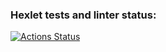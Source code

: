 ### Hexlet tests and linter status:
[![Actions Status](https://github.com/boldurean/backend-project-lvl3/workflows/hexlet-check/badge.svg)](https://github.com/boldurean/backend-project-lvl3/actions)